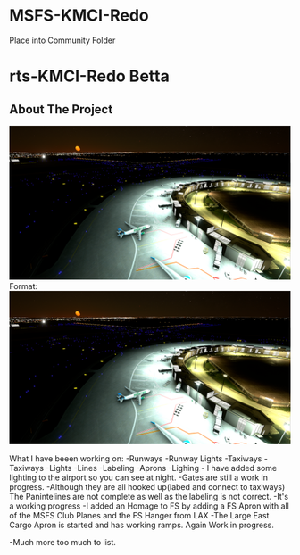 # MSFS-KMCI-Redo

Place into Community Folder

# rts-KMCI-Redo Betta

<!-- ABOUT THE PROJECT -->
## About The Project

![GitHub Logo](https://github.com/Lazy-Betta/MSFS-KMCI-Redo/blob/main/img/KMCI-1.1.png)
Format: ![rts-KMCI-Betta](https://github.com/Lazy-Betta/MSFS-KMCI-Redo/blob/main/img/KMCI-1.1.png)


What I have beeen working on: 
  -Runways
  -Runway Lights
  -Taxiways
  -Taxiways 
    -Lights
    -Lines 
    -Labeling
  -Aprons
  -Lighing
    - I have added some lighting to the airport so you can see at night.
  -Gates are still a work in progress. 
    -Although they are all hooked up(labed and connect to taxiways) The Panintelines are not complete as well as the labeling is not correct. 
    -It's a working progress
  -I added an Homage to FS by adding a FS Apron with all of the MSFS Club Planes and the FS Hanger from LAX
  -The Large East Cargo Apron is started and has working ramps. Again Work in progress.

  -Much more too much to list. 
